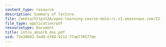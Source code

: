 ```yaml
---
content_type: resource
description: Summary of lecture.
file: /media/https%3A/open-learning-course-data-rc.s3.amazonaws.com/22-55j-principles-of-radiation-interactions-fall-2004/73e30b023ed8ef88921177a6770577de_intro_absorb_dos.pdf
file_type: application/pdf
resourcetype: Document
title: intro_absorb_dos.pdf
uid: 73e30b02-3ed8-ef88-9211-77a6770577de
---
```

